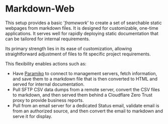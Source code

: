 # Markdown-Web

This setup provides a basic '*framework*' to create a set of searchable static webpages from markdown files. It is designed for customizable, one-time applications. It serves well for rapidly deploying static documentation that can be tailored for internal requirements.

Its primary strength lies in its ease of customization, allowing straightforward adjustment of files to fit specific project requirements. 

This flexibility enables actions such as:

- Have [Paramiko](https://www.paramiko.org/) to connect to management servers, fetch information, and save them to a markdown file that is then converted to HTML and served for internal documentation.
- Pull SFTP CSV data dumps from a remote server, convert the CSV files to markdown, and then served them behind a Cloudflare Zero Trust proxy to provide business reports.
- Pull from an email server for a dedicated Status email, validate email is from an authorized source, and then convert the email to markdown and serve it for display.

